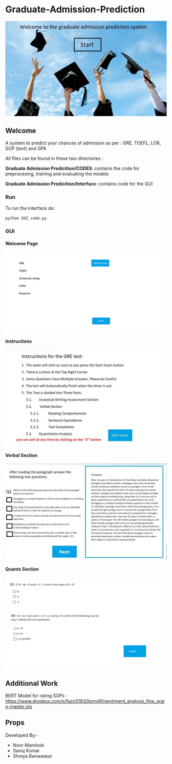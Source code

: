 # Graduate-Admission-Prediction

![ui2](Graduate%20Admission%20Predicition/interface/GRE_test/2.jpg)

## Welcome
A system to predict your chances of admission as per : GRE, TOEFL, LOR, SOP (text) and GPA

All files can be found in these two directories :

**Graduate Admission Predicition/CODES**: contains the code for preprocesing, training and evaluating the models

**Graduate Admission Predicition/Interface**: contains code for the GUI 

### Run
To run the interface do:
```
python GUI_code.py
```

### GUI 
#### Welcome Page
![ui1](Graduate%20Admission%20Predicition/interface/GRE_test/1.png)
#### Instructions
![ui3](Graduate%20Admission%20Predicition/interface/GRE_test/GRE_instructions.jpg)
#### Verbal Section
![ui4](Graduate%20Admission%20Predicition/interface/GRE_test/GRE_reading_1.jpg)
#### Quants Section
![ui5](Graduate%20Admission%20Predicition/interface/GRE_test/Quants2.png)
## Additional Work
BERT Model for rating SOPs -
https://www.dropbox.com/s/fazn519j20pmx6f/sentiment_analysis_fine_grain-master.zip
## Props
Developed By:-
<ul><li>
Noor Mamlook
</li><li>Sanuj Kumar
</li><li>Shreya Banwaskar
